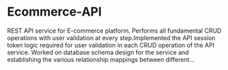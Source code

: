 # Ecommerce-API
REST API service for E-commerce platform. Performs all fundamental CRUD operations with user validation at every step.Implemented the API session token logic required for user validation in each CRUD operation of the API service. Worked on database schema design for the service and establishing the various relationship mappings between different…
